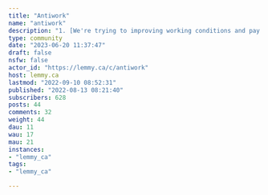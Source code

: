 ```yaml
---
title: "Antiwork" 
name: "antiwork"
description: "1. [We're trying to improving working conditions and pay. ](https://en.wikipedia.org/wiki/Refusal_of_work#Concerns_over_wage_slavery)2. We're trying to reduce the numbers of hours a person has to work.3. [We talk about the end of paid work being mandatory for survival.](https://lemmy.ml/post/111291)**Partnerships:*** [Matrix/Element chatroom](https://matrix.to/#/#antiwork:matrix.org)* [Discord](https://discord.gg/hbtukJCqc9) (channel: #antiwork)* IRC: #antiwork on [IRCNow.org](https://ircnow.org/) (i.e., connect to ircs://irc.ircnow.org and `/join #antiwork`)* Your facebook group link here* Your x link here"
type: community
date: "2023-06-20 11:37:47"
draft: false
nsfw: false
actor_id: "https://lemmy.ca/c/antiwork"
host: lemmy.ca
lastmod: "2022-09-10 08:52:31"
published: "2022-08-13 08:21:40"
subscribers: 628
posts: 44
comments: 32
weight: 44
dau: 11
wau: 17
mau: 21
instances:
- "lemmy_ca"
tags: 
- "lemmy_ca"

---
```

